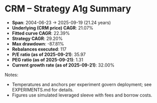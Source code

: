 # CRM – Strategy A1g Summary

- **Span**: 2004-06-23 → 2025-09-19 (21.24 years)
- **Underlying (CRM price) CAGR**: 21.07%
- **Fitted curve CAGR**: 22.39%
- **Strategy CAGR**: 29.20%
- **Max drawdown**: -87.81%
- **Rebalances executed**: 117
- **P/E ratio (as of 2025-09-21)**: 35.97
- **PEG ratio (as of 2025-09-21)**: 1.31
- **Current growth rate (as of 2025-09-21)**: 32.00%

Notes:

- Temperatures and anchors per experiment govern deployment; see EXPERIMENTS.md for details.
- Figures use simulated leveraged sleeve with fees and borrow costs.


